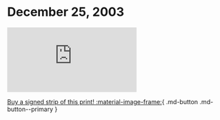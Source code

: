 # December 25, 2003

![](https://www.achewood.com/comic.php?date=12252003)

[Buy a signed strip of this print! :material-image-frame:](https://achewood-holiday-pop-up.myshopify.com/products/strip#12282003){ .md-button .md-button--primary }
